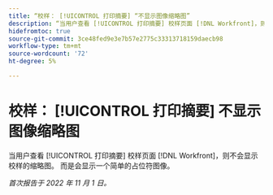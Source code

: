 ```yaml
---
title: “校样： [!UICONTROL 打印摘要] “不显示图像缩略图”
description: “当用户查看 [!UICONTROL 打印摘要] 校样页面 [!DNL Workfront]，则不会显示校样的缩略图。 而是会显示一个简单的占位符图像。”
hidefromtoc: true
source-git-commit: 3ce48fed9e3e7b57e2775c33313718159daecb98
workflow-type: tm+mt
source-wordcount: '72'
ht-degree: 5%

---
```



# 校样： [!UICONTROL 打印摘要] 不显示图像缩略图

<!--This is on both the WF and WFP TOCs-->

当用户查看 [!UICONTROL 打印摘要] 校样页面 [!DNL Workfront]，则不会显示校样的缩略图。 而是会显示一个简单的占位符图像。

_首次报告于 2022 年 11 月 1 日。_

